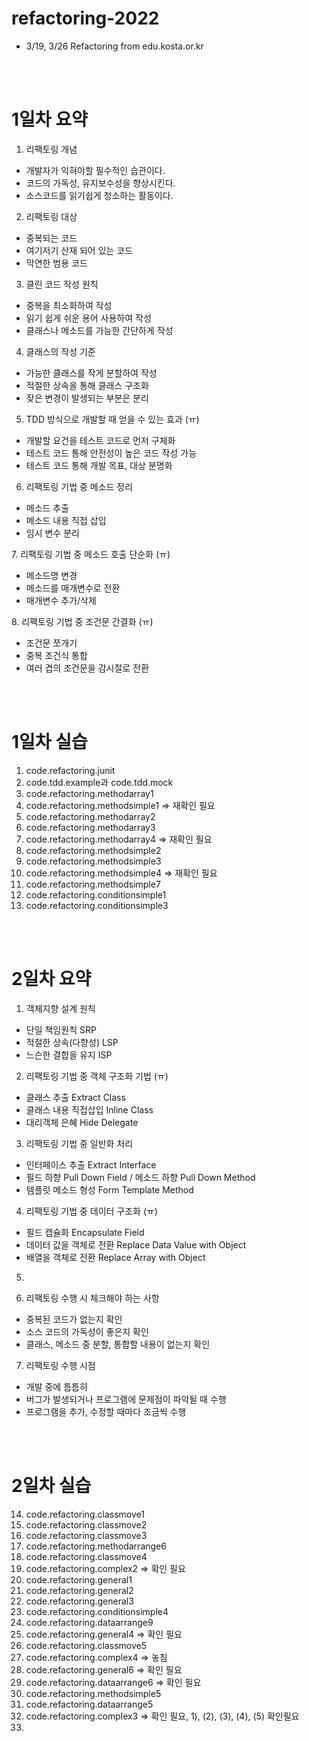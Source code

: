 # refactoring-2022
- 3/19, 3/26 Refactoring from edu.kosta.or.kr

<br><br>

# 1일차 요약

1. 리팩토링 개념
- 개발자가 익혀야할 필수적인 습관이다.
- 코드의 가독성, 유지보수성을 향상시킨다.
- 소스코드를 읽기쉽게 청소하는 활동이다.

2. 리팩토링 대상
- 중복되는 코드
- 여기저기 산재 되어 있는 코드
- 막연한 범용 코드

3. 클린 코드 작성 원칙
- 중복을 최소화하여 작성
- 읽기 쉽게 쉬운 용어 사용하여 작성
- 클래스나 메소드를 가능한 간단하게 작성

4. 클래스의 작성 기준
- 가능한 클래스를 작게 분할하여 작성
- 적절한 상속을 통해 클래스 구조화
- 잦은 변경이 발생되는 부분은 분리

5. TDD 방식으로 개발할 때 얻을 수 있는 효과 (ㅠ)
- 개발할 요건을 테스트 코드로 먼저 구체화
- 테스트 코드 통해 안전성이 높은 코드 작성 가능
- 테스트 코드 통해 개발 목표, 대상 분명화

6. 리팩토링 기법 중 메소드 정리
- 메소드 추출
- 메소드 내용 직접 삽입
- 임시 변수 분리

7. 리팩토링 기법 중 메소드 호출 단순화 (ㅠ)
- 메소드명 변경
- 메소드를 매개변수로 전환
- 매개변수 추가/삭제

8. 리팩토링 기법 중 조건문 간결화 (ㅠ)
- 조건문 쪼개기
- 중복 조건식 통합
- 여러 겹의 조건문을 감시절로 전환

<br><br>

# 1일차 실습
1. code.refactoring.junit
2. code.tdd.example과 code.tdd.mock
3. code.refactoring.methodarray1
4. code.refactoring.methodsimple1 => 재확인 필요
5. code.refactoring.methodarray2
6. code.refactoring.methodarray3
7. code.refactoring.methodarray4 => 재확인 필요
8. code.refactoring.methodsimple2
9. code.refactoring.methodsimple3
10. code.refactoring.methodsimple4 => 재확인 필요
11. code.refactoring.methodsimple7
12. code.refactoring.conditionsimple1
13. code.refactoring.conditionsimple3

<br><br>

# 2일차 요약

1. 객체지향 설계 원칙
- 단일 책임원칙 SRP
- 적절한 상속(다향성) LSP
- 느슨한 결합을 유지 ISP

2. 리팩토링 기법 중 객체 구조화 기법 (ㅠ)
- 클래스 추출 Extract Class
- 클래스 내용 직접삽입 Inline Class
- 대리객체 은혜 Hide Delegate

3. 리팩토링 기법 중 일반화 처리
- 인터페이스 추출 Extract Interface
- 필드 하향 Pull Down Field / 메소드 하향 Pull Down Method
- 템플릿 메소드 형성 Form Template Method

4. 리팩토링 기법 중 데이터 구조화 (ㅠ)
- 필드 캡슐화 Encapsulate Field
- 데이터 값을 객체로 전환 Replace Data Value with Object
- 배열을 객체로 전환 Replace Array with Object

5.

6. 리팩토링 수행 시 체크해야 하는 사항
- 중복된 코드가 없는지 확인
- 소스 코드의 가독성이 좋은지 확인
- 클래스, 메소드 중 분할, 통합할 내용이 없는지 확인

7. 리팩토링 수행 시점
- 개발 중에 틈틈히
- 버그가 발생되거나 프로그램에 문제점이 파악될 때 수행
- 프로그램을 추가, 수정할 때마다 조금씩 수행

<br><br>

# 2일차 실습
14. code.refactoring.classmove1
15. code.refactoring.classmove2
16. code.refactoring.classmove3
17. code.refactoring.methodarrange6
18. code.refactoring.classmove4
19. code.refactoring.complex2 => 확인 필요
20. code.refactoring.general1
21. code.refactoring.general2
22. code.refactoring.general3
23. code.refactoring.conditionsimple4
24. code.refactoring.dataarrange9
25. code.refactoring.general4 => 확인 필요
26. code.refactoring.classmove5
27. code.refactoring.complex4 => 놓침
28. code.refactoring.general6 => 확인 필요
29. code.refactoring.dataarrange6 ⇒ 확인 필요
30. code.refactoring.methodsimple5
31. code.refactoring.dataarrange5
32. code.refactoring.complex3 => 확인 필요, 1), (2), (3), (4), (5) 확인필요
33. 